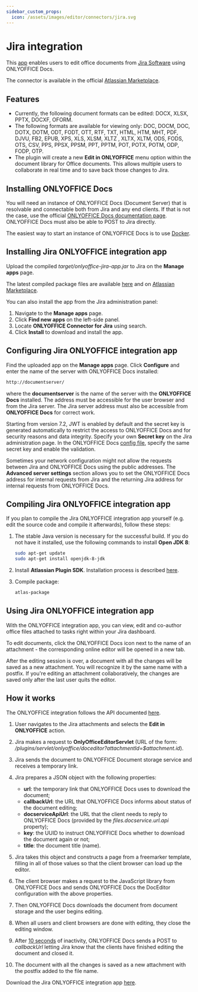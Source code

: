 ```yaml
---
sidebar_custom_props:
  icon: /assets/images/editor/connectors/jira.svg
---
```


# Jira integration

This [app](https://github.com/ONLYOFFICE/onlyoffice-jira) enables users to edit office documents from [Jira Software](https://www.atlassian.com/software/jira) using ONLYOFFICE Docs.

The connector is available in the official [Atlassian Marketplace](https://marketplace.atlassian.com/apps/1226616/onlyoffice-connector-for-jira).

## Features

- Currently, the following document formats can be edited: DOCX, XLSX, PPTX, DOCXF, OFORM.
- The following formats are available for viewing only: DOC, DOCM, DOC, DOTX, DOTM, ODT, FODT, OTT, RTF, TXT, HTML, HTM, MHT, PDF, DJVU, FB2, EPUB, XPS, XLS, XLSM, XLTZ , XLTX, XLTM, ODS, FODS, OTS, CSV, PPS, PPSX, PPSM, PPT, PPTM, POT, POTX, POTM, ODP, FODP, OTP.
- The plugin will create a new **Edit in ONLYOFFICE** menu option within the document library for Office documents. This allows multiple users to collaborate in real time and to save back those changes to Jira.

## Installing ONLYOFFICE Docs

You will need an instance of ONLYOFFICE Docs (Document Server) that is resolvable and connectable both from Jira and any end clients. If that is not the case, use the official [ONLYOFFICE Docs documentation page](http://helpcenter.onlyoffice.com/server/linux/document/linux-installation.aspx). ONLYOFFICE Docs must also be able to POST to Jira directly.

The easiest way to start an instance of ONLYOFFICE Docs is to use [Docker](https://github.com/onlyoffice/Docker-DocumentServer).

## Installing Jira ONLYOFFICE integration app

Upload the compiled *target/onlyoffice-jira-app.jar* to Jira on the **Manage apps** page.

The latest compiled package files are available [here](https://github.com/ONLYOFFICE/onlyoffice-jira/releases) and on [Atlassian Marketplace](https://marketplace.atlassian.com/apps/1226616/onlyoffice-connector-for-jira).

You can also install the app from the Jira administration panel:

1. Navigate to the **Manage apps** page.
2. Click **Find new apps** on the left-side panel.
3. Locate **ONLYOFFICE Connector for Jira** using search.
4. Click **Install** to download and install the app.

## Configuring Jira ONLYOFFICE integration app

Find the uploaded app on the **Manage apps** page. Click **Configure** and enter the name of the server with ONLYOFFICE Docs installed:

``` sh
http://documentserver/
```

where the **documentserver** is the name of the server with the **ONLYOFFICE Docs** installed. The address must be accessible for the user browser and from the Jira server. The Jira server address must also be accessible from **ONLYOFFICE Docs** for correct work.

Starting from version 7.2, JWT is enabled by default and the secret key is generated automatically to restrict the access to ONLYOFFICE Docs and for security reasons and data integrity. Specify your own **Secret key** on the Jira administration page. In the ONLYOFFICE Docs [config file](../../additional-api/signature/signature.md), specify the same secret key and enable the validation.

Sometimes your network configuration might not allow the requests between Jira and ONLYOFFICE Docs using the public addresses. The **Advanced server settings** section allows you to set the ONLYOFFICE Docs address for internal requests from Jira and the returning Jira address for internal requests from ONLYOFFICE Docs.

## Compiling Jira ONLYOFFICE integration app

If you plan to compile the Jira ONLYOFFICE integration app yourself (e.g. edit the source code and compile it afterwards), follow these steps:

1. The stable Java version is necessary for the successful build. If you do not have it installed, use the following commands to install **Open JDK 8**:

   ``` sh
   sudo apt-get update
   sudo apt-get install openjdk-8-jdk
   ```

2. Install **Atlassian Plugin SDK**. Installation process is described [here](https://developer.atlassian.com/server/framework/atlassian-sdk/set-up-the-atlassian-plugin-sdk-and-build-a-project/).

3. Compile package:

   ``` sh
   atlas-package
   ```

## Using Jira ONLYOFFICE integration app

With the ONLYOFFICE integration app, you can view, edit and co-author office files attached to tasks right within your Jira dashboard.

To edit documents, click the ONLYOFFICE Docs icon next to the name of an attachment - the corresponding online editor will be opened in a new tab.

After the editing session is over, a document with all the changes will be saved as a new attachment. You will recognize it by the same name with a postfix. If you're editing an attachment collaboratively, the changes are saved only after the last user quits the editor.

## How it works

The ONLYOFFICE integration follows the API documented [here](../basic-concepts.md).

1. User navigates to the Jira attachments and selects the **Edit in ONLYOFFICE** action.

2. Jira makes a request to **OnlyOfficeEditorServlet** (URL of the form: */plugins/servlet/onlyoffice/doceditor?attachmentId=$attachment.id*).

3. Jira sends the document to ONLYOFFICE Document storage service and receives a temporary link.

4. Jira prepares a JSON object with the following properties:

   - **url**: the temporary link that ONLYOFFICE Docs uses to download the document;
   - **callbackUrl**: the URL that ONLYOFFICE Docs informs about status of the document editing;
   - **docserviceApiUrl**: the URL that the client needs to reply to ONLYOFFICE Docs (provided by the *files.docservice.url.api* property);
   - **key**: the UUID to instruct ONLYOFFICE Docs whether to download the document again or not;
   - **title**: the document title (name).

5. Jira takes this object and constructs a page from a freemarker template, filling in all of those values so that the client browser can load up the editor.

6. The client browser makes a request to the JavaScript library from ONLYOFFICE Docs and sends ONLYOFFICE Docs the DocEditor configuration with the above properties.

7. Then ONLYOFFICE Docs downloads the document from document storage and the user begins editing.

8. When all users and client browsers are done with editing, they close the editing window.

9. After [10 seconds](../how-it-works/saving-file.md#save-delay) of inactivity, ONLYOFFICE Docs sends a POST to *callbackUrl* letting Jira know that the clients have finished editing the document and closed it.

10. The document with all the changes is saved as a new attachment with the postfix added to the file name.

Download the Jira ONLYOFFICE integration app [here](https://github.com/ONLYOFFICE/onlyoffice-jira).
